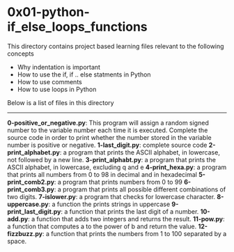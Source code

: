 # 0x01-python-if_else_loops_functions

This directory contains project based learning files relevant to the following concepts
- Why indentation is important
- How to use the if, if .. else statments in Python
- How to use comments
- How to use loops in Python

Below is a list of files in this directory

---

**0-positive_or_negative.py**: This program will assign a random signed number to the variable number each time it is executed. Complete the source code in order to print whether the number stored in the variable number is positive or negative.
**1-last_digit.py**: complete source code
**2-print_alphabet.py**:  a program that prints the ASCII alphabet, in lowercase, not followed by a new line.
**3-print_alphabt.py**: a program that prints the ASCII alphabet, in lowercase, excluding q and e
**4-print_hexa.py**: a program that prints all numbers from 0 to 98 in decimal and in hexadecimal
**5-print_comb2.py**: a program that prints numbers from 0 to 99
**6-print_comb3.py**: a program that prints all possible different combinations of two digits.
**7-islower.py**: a program that checks for lowercase character.
**8-uppercase.py**: a function the prints strings in uppercase
**9-print_last_digit.py**: a function that prints the last digit of a number.
**10-add.py**: a function that adds two integers and returns the result.
**11-pow.py**: a function that computes a to the power of b and return the value.
**12-fizzbuzz.py**:  a function that prints the numbers from 1 to 100 separated by a space.
